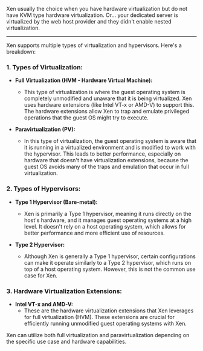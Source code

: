 Xen usually the choice when you have hardware virtualization but do not have KVM type hardware virtualization. Or... your dedicated server is virtualized by the web host provider and they didn't enable nested virtualization.

---

Xen supports multiple types of virtualization and hypervisors. Here's a breakdown:

### 1. **Types of Virtualization:**
   - **Full Virtualization (HVM - Hardware Virtual Machine):** 
     - This type of virtualization is where the guest operating system is completely unmodified and unaware that it is being virtualized. Xen uses hardware extensions (like Intel VT-x or AMD-V) to support this. The hardware extensions allow Xen to trap and emulate privileged operations that the guest OS might try to execute.
   
   - **Paravirtualization (PV):**
     - In this type of virtualization, the guest operating system is aware that it is running in a virtualized environment and is modified to work with the hypervisor. This leads to better performance, especially on hardware that doesn't have virtualization extensions, because the guest OS avoids many of the traps and emulation that occur in full virtualization.

### 2. **Types of Hypervisors:**
   - **Type 1 Hypervisor (Bare-metal):**
     - Xen is primarily a Type 1 hypervisor, meaning it runs directly on the host's hardware, and it manages guest operating systems at a high level. It doesn't rely on a host operating system, which allows for better performance and more efficient use of resources.
   
   - **Type 2 Hypervisor:**
     - Although Xen is generally a Type 1 hypervisor, certain configurations can make it operate similarly to a Type 2 hypervisor, which runs on top of a host operating system. However, this is not the common use case for Xen.

### 3. **Hardware Virtualization Extensions:**
   - **Intel VT-x and AMD-V:**
     - These are the hardware virtualization extensions that Xen leverages for full virtualization (HVM). These extensions are crucial for efficiently running unmodified guest operating systems with Xen.

Xen can utilize both full virtualization and paravirtualization depending on the specific use case and hardware capabilities.